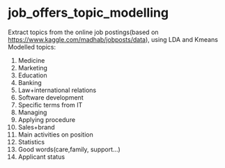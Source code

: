 # job_offers_topic_modelling
Extract topics from the online job postings(based on https://www.kaggle.com/madhab/jobposts/data), using LDA and Kmeans
Modelled topics:
1. Mediсine
2. Marketing
3. Education
4. Banking
5. Law+international relations
6. Software development
7. Specific terms from IT
8. Managing
9. Applying procedure
10. Sales+brand
11. Main activities on position
12. Statistics
13. Good words(care,family, support...)
14. Applicant status
